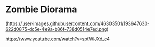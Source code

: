 # Zombie Diorama 

(https://user-images.githubusercontent.com/46303501/193647630-622d0875-dc5e-4e9a-b86f-738d0514e7ed.png)

https://www.youtube.com/watch?v=sptWlJXd_c4
